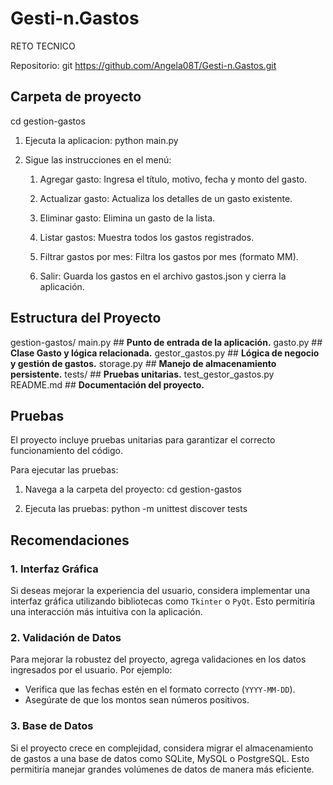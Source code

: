 # Gesti-n.Gastos
RETO TECNICO

Repositorio:
git https://github.com/Angela08T/Gesti-n.Gastos.git

## **Carpeta de proyecto**
cd gestion-gastos

1. Ejecuta la aplicacion:
python main.py

2. Sigue las instrucciones en el menú:

   1. Agregar gasto: Ingresa el título, motivo, fecha y monto del gasto.

   2. Actualizar gasto: Actualiza los detalles de un gasto existente.

   3. Eliminar gasto: Elimina un gasto de la lista.

   4. Listar gastos: Muestra todos los gastos registrados.

   5. Filtrar gastos por mes: Filtra los gastos por mes (formato MM).

   6. Salir: Guarda los gastos en el archivo gastos.json y cierra la aplicación.

## **Estructura del Proyecto**

gestion-gastos/
main.py   ## **Punto de entrada de la aplicación.**
gasto.py  ## **Clase Gasto y lógica relacionada.**
gestor_gastos.py  ## **Lógica de negocio y gestión de gastos.**
storage.py        ## **Manejo de almacenamiento persistente.**
tests/            ## **Pruebas unitarias.** 
   test_gestor_gastos.py
README.md         ## **Documentación del proyecto.**

## **Pruebas**
El proyecto incluye pruebas unitarias para garantizar el correcto funcionamiento del código. 

Para ejecutar las pruebas:

1. Navega a la carpeta del proyecto:
cd gestion-gastos

3. Ejecuta las pruebas:
python -m unittest discover tests

## **Recomendaciones**

### **1. Interfaz Gráfica**
Si deseas mejorar la experiencia del usuario, considera implementar una interfaz gráfica utilizando bibliotecas como `Tkinter` o `PyQt`. Esto permitiría una interacción más intuitiva con la aplicación.

### **2. Validación de Datos**
Para mejorar la robustez del proyecto, agrega validaciones en los datos ingresados por el usuario. Por ejemplo:
- Verifica que las fechas estén en el formato correcto (`YYYY-MM-DD`).
- Asegúrate de que los montos sean números positivos.

### **3. Base de Datos**
Si el proyecto crece en complejidad, considera migrar el almacenamiento de gastos a una base de datos como SQLite, MySQL o PostgreSQL. Esto permitiría manejar grandes volúmenes de datos de manera más eficiente.

